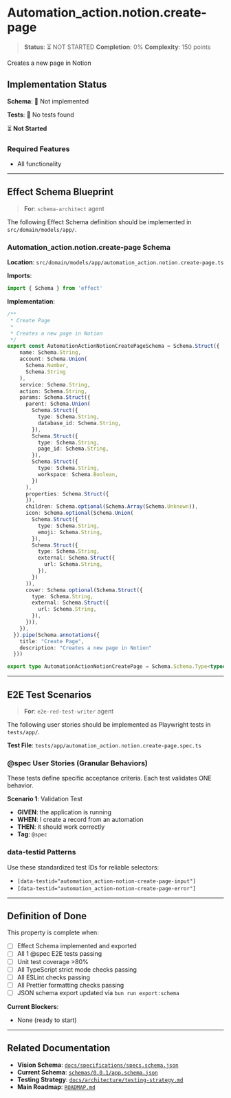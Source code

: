 # Automation_action.notion.create-page

> **Status**: ⏳ NOT STARTED
> **Completion**: 0%
> **Complexity**: 150 points

Creates a new page in Notion

## Implementation Status

**Schema**: 🔴 Not implemented

**Tests**: 🔴 No tests found

⏳ **Not Started**

### Required Features

- All functionality

---

## Effect Schema Blueprint

> **For**: `schema-architect` agent

The following Effect Schema definition should be implemented in `src/domain/models/app/`.

### Automation_action.notion.create-page Schema

**Location**: `src/domain/models/app/automation_action.notion.create-page.ts`

**Imports**:

```typescript
import { Schema } from 'effect'
```

**Implementation**:

```typescript
/**
 * Create Page
 * 
 * Creates a new page in Notion
 */
export const AutomationActionNotionCreatePageSchema = Schema.Struct({
    name: Schema.String,
    account: Schema.Union(
      Schema.Number,
      Schema.String
    ),
    service: Schema.String,
    action: Schema.String,
    params: Schema.Struct({
      parent: Schema.Union(
        Schema.Struct({
          type: Schema.String,
          database_id: Schema.String,
        }),
        Schema.Struct({
          type: Schema.String,
          page_id: Schema.String,
        }),
        Schema.Struct({
          type: Schema.String,
          workspace: Schema.Boolean,
        })
      ),
      properties: Schema.Struct({
      }),
      children: Schema.optional(Schema.Array(Schema.Unknown)),
      icon: Schema.optional(Schema.Union(
        Schema.Struct({
          type: Schema.String,
          emoji: Schema.String,
        }),
        Schema.Struct({
          type: Schema.String,
          external: Schema.Struct({
            url: Schema.String,
          }),
        })
      )),
      cover: Schema.optional(Schema.Struct({
        type: Schema.String,
        external: Schema.Struct({
          url: Schema.String,
        }),
      })),
    }),
  }).pipe(Schema.annotations({
    title: "Create Page",
    description: "Creates a new page in Notion"
  }))

export type AutomationActionNotionCreatePage = Schema.Schema.Type<typeof AutomationActionNotionCreatePageSchema>
```

---

## E2E Test Scenarios

> **For**: `e2e-red-test-writer` agent

The following user stories should be implemented as Playwright tests in `tests/app/`.

**Test File**: `tests/app/automation_action.notion.create-page.spec.ts`

### @spec User Stories (Granular Behaviors)

These tests define specific acceptance criteria. Each test validates ONE behavior.

**Scenario 1**: Validation Test

- **GIVEN**: the application is running
- **WHEN**: I create a record from an automation
- **THEN**: it should work correctly
- **Tag**: `@spec`

### data-testid Patterns

Use these standardized test IDs for reliable selectors:

- `[data-testid="automation_action-notion-create-page-input"]`
- `[data-testid="automation_action-notion-create-page-error"]`

---

## Definition of Done

This property is complete when:

- [ ] Effect Schema implemented and exported
- [ ] All 1 @spec E2E tests passing
- [ ] Unit test coverage >80%
- [ ] All TypeScript strict mode checks passing
- [ ] All ESLint checks passing
- [ ] All Prettier formatting checks passing
- [ ] JSON schema export updated via `bun run export:schema`

**Current Blockers**:

- None (ready to start)

---

## Related Documentation

- **Vision Schema**: [`docs/specifications/specs.schema.json`](../specs.schema.json)
- **Current Schema**: [`schemas/0.0.1/app.schema.json`](../../schemas/0.0.1/app.schema.json)
- **Testing Strategy**: [`docs/architecture/testing-strategy.md`](../../architecture/testing-strategy.md)
- **Main Roadmap**: [`ROADMAP.md`](../../../ROADMAP.md)
